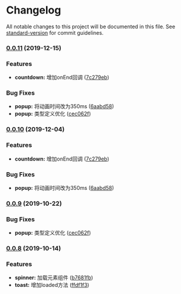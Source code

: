 # Changelog

All notable changes to this project will be documented in this file. See [standard-version](https://github.com/conventional-changelog/standard-version) for commit guidelines.

### [0.0.11](https://github.com/worldzhao/dora-ui/compare/v0.0.8...v0.0.11) (2019-12-15)


### Features

* **countdown:** 增加onEnd回调 ([7c279eb](https://github.com/worldzhao/dora-ui/commit/7c279eb3a4a526ff767e77d82352839f449b668c))


### Bug Fixes

* **popup:** 将动画时间改为350ms ([6aabd58](https://github.com/worldzhao/dora-ui/commit/6aabd58daddc04a41a42c37d4534c2a6586a7552))
* **popup:** 类型定义优化 ([cec062f](https://github.com/worldzhao/dora-ui/commit/cec062fc8eae94d33975b5cb14b851a8a236f3a9))

### [0.0.10](https://github.com/worldzhao/dora-ui/compare/v0.0.9...v0.0.10) (2019-12-04)


### Features

* **countdown:** 增加onEnd回调 ([7c279eb](https://github.com/worldzhao/dora-ui/commit/7c279eb3a4a526ff767e77d82352839f449b668c))


### Bug Fixes

* **popup:** 将动画时间改为350ms ([6aabd58](https://github.com/worldzhao/dora-ui/commit/6aabd58daddc04a41a42c37d4534c2a6586a7552))

### [0.0.9](https://github.com/worldzhao/dora-ui/compare/v0.0.8...v0.0.9) (2019-10-22)


### Bug Fixes

* **popup:** 类型定义优化 ([cec062f](https://github.com/worldzhao/dora-ui/commit/cec062fc8eae94d33975b5cb14b851a8a236f3a9))

### [0.0.8](https://github.com/worldzhao/dora-ui/compare/v0.0.7...v0.0.8) (2019-10-14)


### Features

* **spinner:** 加载元素组件 ([b7681fb](https://github.com/worldzhao/dora-ui/commit/b7681fbdfaf34bf4f3c4047813b5e9d89329040d))
* **toast:** 增加loaded方法 ([ffdf1f3](https://github.com/worldzhao/dora-ui/commit/ffdf1f334a876dc66cc578f556b233d05b15c81d))
